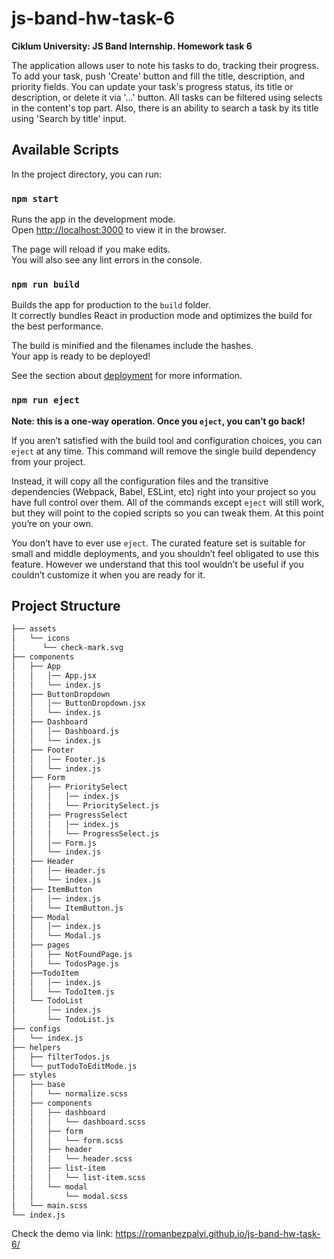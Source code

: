 # js-band-hw-task-6

**Ciklum University: JS Band Internship. Homework task 6**

The application allows user to note his tasks to do, tracking their progress. To
add your task, push 'Create' button and fill the title, description, and
priority fields. You can update your task's progress status, its title or
description, or delete it via '...' button. All tasks can be filtered using
selects in the content's top part. Also, there is an ability to search a task by
its title using 'Search by title' input.

## Available Scripts

In the project directory, you can run:

### `npm start`

Runs the app in the development mode.<br /> Open
[http://localhost:3000](http://localhost:3000) to view it in the browser.

The page will reload if you make edits.<br /> You will also see any lint errors
in the console.

### `npm run build`

Builds the app for production to the `build` folder.<br /> It correctly bundles
React in production mode and optimizes the build for the best performance.

The build is minified and the filenames include the hashes.<br /> Your app is
ready to be deployed!

See the section about
[deployment](https://facebook.github.io/create-react-app/docs/deployment) for
more information.

### `npm run eject`

**Note: this is a one-way operation. Once you `eject`, you can’t go back!**

If you aren’t satisfied with the build tool and configuration choices, you can
`eject` at any time. This command will remove the single build dependency from
your project.

Instead, it will copy all the configuration files and the transitive
dependencies (Webpack, Babel, ESLint, etc) right into your project so you have
full control over them. All of the commands except `eject` will still work, but
they will point to the copied scripts so you can tweak them. At this point
you’re on your own.

You don’t have to ever use `eject`. The curated feature set is suitable for
small and middle deployments, and you shouldn’t feel obligated to use this
feature. However we understand that this tool wouldn’t be useful if you couldn’t
customize it when you are ready for it.

## Project Structure

```bash
├── assets
│   └── icons
│      └── check-mark.svg
├── components
│   ├── App
│   │   │── App.jsx
│   │   └── index.js
│   ├── ButtonDropdown
│   │   │── ButtonDropdown.jsx
│   │   └── index.js
│   ├── Dashboard
│   │   │── Dashboard.js
│   │   └── index.js
│   ├── Footer
│   │   │── Footer.js
│   │   └── index.js
│   ├── Form
│   │   ├── PrioritySelect
│   │   │   │── index.js
│   │   │   └── PrioritySelect.js
│   │   ├── ProgressSelect
│   │   │   │── index.js
│   │   │   └── ProgressSelect.js
│   │   │── Form.js
│   │   └── index.js
│   ├── Header
│   │   │── Header.js
│   │   └── index.js
│   ├── ItemButton
│   │   │── index.js
│   │   └── ItemButton.js
│   ├── Modal
│   │   │── index.js
│   │   └── Modal.js
│   ├── pages
│   │   ├── NotFoundPage.js
│   │   └── TodosPage.js
│   ├──TodoItem
│   │   │── index.js
│   │   └── TodoItem.js
│   └── TodoList
│       │── index.js
│       └── TodoList.js
├── configs
│   └── index.js
├── helpers
│   ├── filterTodos.js
│   └── putTodoToEditMode.js
├── styles
│   ├── base
│   │   └── normalize.scss
│   ├── components
│   │   ├── dashboard
│   │   │   └── dashboard.scss
│   │   ├── form
│   │   │   └── form.scss
│   │   ├── header
│   │   │   └── header.scss
│   │   ├── list-item
│   │   │   └── list-item.scss
│   │   └── modal
│   │       └── modal.scss
│   └── main.scss
└── index.js
```

Check the demo via link: https://romanbezpalyi.github.io/js-band-hw-task-6/
